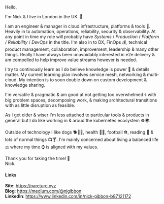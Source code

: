 Hello,

I'm Nick & I live in London in the UK. :city_sunrise:

I am an engineer & manager in cloud infrastructure, platforms & tools :wrench:. Heavily in to automation, operations, reliability, security & observability. At any point in time my role will probably have *Systems* / *Production* / *Platform* / *Reliability* / *DevOps* in the title. I'm also in to DX, FinOps :moneybag:, technical product management, collaboration, improvement, leadership & many other things. Really I have always been unavoidably interested in e2e delivery & am compelled to help improve value streams however is needed. 

I try to continously learn as I do believe knowledge is power :crystal_ball: & details matter. My current learning plan involves service mesh, networking & multi-cloud. My intention is to soon double down on custom development & knowledge sharing.

I'm versatile & pragmatic & am good at not getting too overwhelmed :cyclone: with big problem spaces, decomposing work, & making architectural transitions with as little disruption as feasible.

As I get older & wiser I'm less attached to particular tools & products in general but I do like working in & aroud the kubernetes ecosystem ☸️🌍.

Outside of technology I like dogs 🐕🐕‍🦺, health :herb::muscle:, football :soccer:, reading :scroll: & lots of normal things :tv::cocktail:. I'm mainly concerned about living a balanced life :balance_scale: where my time :watch: is aligned with my values.

Thank you for taking the time! :beers:   
Nick.

#### Links
**Site**: https://pareture.xyz  
**Blog**: https://medium.com/@njgibbon  
**LinkedIn**: https://www.linkedin.com/in/nick-gibbon-b87121172
